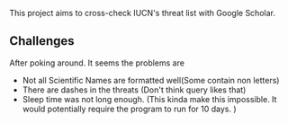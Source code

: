This project aims to cross-check IUCN's threat list with Google Scholar.

## Challenges
After poking around. It seems the problems are
- Not all Scientific Names are formatted well(Some contain non letters)
- There are dashes in the threats (Don't think query likes that)
- Sleep time was not long enough. (This kinda make this impossible. It would potentially require the program to run for 10 days. )

